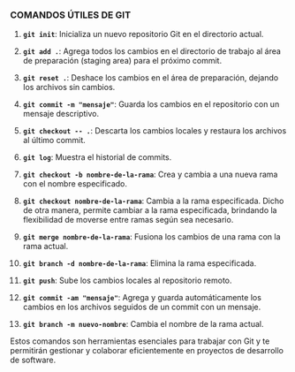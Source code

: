### COMANDOS ÚTILES DE GIT

1. **`git init`**: Inicializa un nuevo repositorio Git en el directorio actual.

2. **`git add .`**: Agrega todos los cambios en el directorio de trabajo al área de preparación (staging area) para el próximo commit.

3. **`git reset .`**: Deshace los cambios en el área de preparación, dejando los archivos sin cambios.

4. **`git commit -m "mensaje"`**: Guarda los cambios en el repositorio con un mensaje descriptivo.

5. **`git checkout -- .`**: Descarta los cambios locales y restaura los archivos al último commit.

6. **`git log`**: Muestra el historial de commits.

7. **`git checkout -b nombre-de-la-rama`**: Crea y cambia a una nueva rama con el nombre especificado.

8. **`git checkout nombre-de-la-rama`**: Cambia a la rama especificada. Dicho de otra manera, permite cambiar a la rama especificada, brindando la flexibilidad de moverse entre ramas según sea necesario.

9. **`git merge nombre-de-la-rama`**: Fusiona los cambios de una rama con la rama actual.

10. **`git branch -d nombre-de-la-rama`**: Elimina la rama especificada.

11. **`git push`**: Sube los cambios locales al repositorio remoto.

12. **`git commit -am "mensaje"`**: Agrega y guarda automáticamente los cambios en los archivos seguidos de un commit con un mensaje.

13. **`git branch -m nuevo-nombre`**: Cambia el nombre de la rama actual.

Estos comandos son herramientas esenciales para trabajar con Git y te permitirán gestionar y colaborar eficientemente en proyectos de desarrollo de software.
